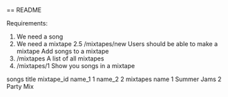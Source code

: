 == README

Requirements:

1. We need a song
2. We need a mixtape
2.5 /mixtapes/new
    Users should be able to make a mixtape
    Add songs to a mixtape
3. /mixtapes
    A list of all mixtapes
4. /mixtapes/1
    Show you songs in a mixtape    


songs
    title           mixtape_id
     name_1          1
     name_2          2
mixtapes
    name
1    Summer Jams
2    Party Mix
